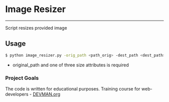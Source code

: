 # Image Resizer
***
Script resizes provided image

## Usage
```bash
$ python image_resizer.py -orig_path <path_orig> -dest_path <dest_path> -width <width> -height <height> -scale <scale>
```
* original_path and one of three size attributes is required

### Project Goals

The code is written for educational purposes. Training course for web-developers - [DEVMAN.org](https://devman.org)
